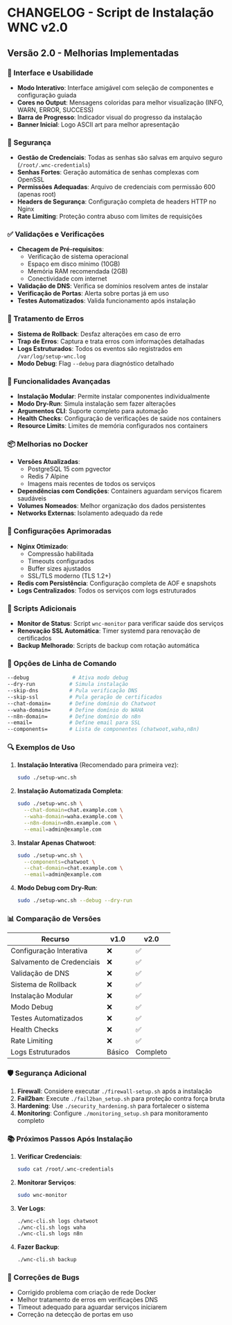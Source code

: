# CHANGELOG - Script de Instalação WNC v2.0

## Versão 2.0 - Melhorias Implementadas

### 🎨 Interface e Usabilidade
- **Modo Interativo**: Interface amigável com seleção de componentes e configuração guiada
- **Cores no Output**: Mensagens coloridas para melhor visualização (INFO, WARN, ERROR, SUCCESS)
- **Barra de Progresso**: Indicador visual do progresso da instalação
- **Banner Inicial**: Logo ASCII art para melhor apresentação

### 🔐 Segurança
- **Gestão de Credenciais**: Todas as senhas são salvas em arquivo seguro (`/root/.wnc-credentials`)
- **Senhas Fortes**: Geração automática de senhas complexas com OpenSSL
- **Permissões Adequadas**: Arquivo de credenciais com permissão 600 (apenas root)
- **Headers de Segurança**: Configuração completa de headers HTTP no Nginx
- **Rate Limiting**: Proteção contra abuso com limites de requisições

### ✅ Validações e Verificações
- **Checagem de Pré-requisitos**: 
  - Verificação de sistema operacional
  - Espaço em disco mínimo (10GB)
  - Memória RAM recomendada (2GB)
  - Conectividade com internet
- **Validação de DNS**: Verifica se domínios resolvem antes de instalar
- **Verificação de Portas**: Alerta sobre portas já em uso
- **Testes Automatizados**: Valida funcionamento após instalação

### 🔄 Tratamento de Erros
- **Sistema de Rollback**: Desfaz alterações em caso de erro
- **Trap de Erros**: Captura e trata erros com informações detalhadas
- **Logs Estruturados**: Todos os eventos são registrados em `/var/log/setup-wnc.log`
- **Modo Debug**: Flag `--debug` para diagnóstico detalhado

### 🚀 Funcionalidades Avançadas
- **Instalação Modular**: Permite instalar componentes individualmente
- **Modo Dry-Run**: Simula instalação sem fazer alterações
- **Argumentos CLI**: Suporte completo para automação
- **Health Checks**: Configuração de verificações de saúde nos containers
- **Resource Limits**: Limites de memória configurados nos containers

### 📦 Melhorias no Docker
- **Versões Atualizadas**: 
  - PostgreSQL 15 com pgvector
  - Redis 7 Alpine
  - Imagens mais recentes de todos os serviços
- **Dependências com Condições**: Containers aguardam serviços ficarem saudáveis
- **Volumes Nomeados**: Melhor organização dos dados persistentes
- **Networks Externas**: Isolamento adequado da rede

### 🔧 Configurações Aprimoradas
- **Nginx Otimizado**:
  - Compressão habilitada
  - Timeouts configurados
  - Buffer sizes ajustados
  - SSL/TLS moderno (TLS 1.2+)
- **Redis com Persistência**: Configuração completa de AOF e snapshots
- **Logs Centralizados**: Todos os serviços com logs estruturados

### 📝 Scripts Adicionais
- **Monitor de Status**: Script `wnc-monitor` para verificar saúde dos serviços
- **Renovação SSL Automática**: Timer systemd para renovação de certificados
- **Backup Melhorado**: Scripts de backup com rotação automática

### 🎯 Opções de Linha de Comando
```bash
--debug              # Ativa modo debug
--dry-run           # Simula instalação
--skip-dns          # Pula verificação DNS
--skip-ssl          # Pula geração de certificados
--chat-domain=      # Define domínio do Chatwoot
--waha-domain=      # Define domínio do WAHA
--n8n-domain=       # Define domínio do n8n
--email=            # Define email para SSL
--components=       # Lista de componentes (chatwoot,waha,n8n)
```

### 🔍 Exemplos de Uso

1. **Instalação Interativa** (Recomendado para primeira vez):
   ```bash
   sudo ./setup-wnc.sh
   ```

2. **Instalação Automatizada Completa**:
   ```bash
   sudo ./setup-wnc.sh \
     --chat-domain=chat.example.com \
     --waha-domain=waha.example.com \
     --n8n-domain=n8n.example.com \
     --email=admin@example.com
   ```

3. **Instalar Apenas Chatwoot**:
   ```bash
   sudo ./setup-wnc.sh \
     --components=chatwoot \
     --chat-domain=chat.example.com \
     --email=admin@example.com
   ```

4. **Modo Debug com Dry-Run**:
   ```bash
   sudo ./setup-wnc.sh --debug --dry-run
   ```

### 📊 Comparação de Versões

| Recurso | v1.0 | v2.0 |
|---------|------|------|
| Configuração Interativa | ❌ | ✅ |
| Salvamento de Credenciais | ❌ | ✅ |
| Validação de DNS | ❌ | ✅ |
| Sistema de Rollback | ❌ | ✅ |
| Instalação Modular | ❌ | ✅ |
| Modo Debug | ❌ | ✅ |
| Testes Automatizados | ❌ | ✅ |
| Health Checks | ❌ | ✅ |
| Rate Limiting | ❌ | ✅ |
| Logs Estruturados | Básico | Completo |

### 🛡️ Segurança Adicional

1. **Firewall**: Considere executar `./firewall-setup.sh` após a instalação
2. **Fail2ban**: Execute `./fail2ban_setup.sh` para proteção contra força bruta
3. **Hardening**: Use `./security_hardening.sh` para fortalecer o sistema
4. **Monitoring**: Configure `./monitoring_setup.sh` para monitoramento completo

### 📚 Próximos Passos Após Instalação

1. **Verificar Credenciais**:
   ```bash
   sudo cat /root/.wnc-credentials
   ```

2. **Monitorar Serviços**:
   ```bash
   sudo wnc-monitor
   ```

3. **Ver Logs**:
   ```bash
   ./wnc-cli.sh logs chatwoot
   ./wnc-cli.sh logs waha
   ./wnc-cli.sh logs n8n
   ```

4. **Fazer Backup**:
   ```bash
   ./wnc-cli.sh backup
   ```

### 🐛 Correções de Bugs
- Corrigido problema com criação de rede Docker
- Melhor tratamento de erros em verificações DNS
- Timeout adequado para aguardar serviços iniciarem
- Correção na detecção de portas em uso